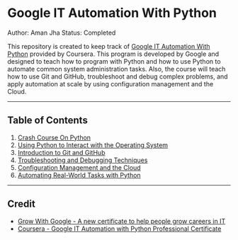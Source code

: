 # Google IT Automation With Python

Author: Aman Jha
Status: Completed

This repository is created to keep track of [Google IT Automation With Python](https://www.coursera.org/professional-certificates/google-it-automation) provided by Coursera. This program is developed by Google and designed to teach how to program with Python and how to use Python to automate common system administration tasks. Also, the course will teach how to use Git and GitHub, troubleshoot and debug complex problems, and apply automation at scale by using configuration management and the Cloud.


---

## Table of Contents

1. [Crash Course On Python](https://github.com/jeremymaya/google-it-automation-with-python/tree/master/crash-course-on-python)
2. [Using Python to Interact with the Operating System](https://github.com/jeremymaya/google-it-automation-with-python/tree/master/using-python-to-interact-with-the-operating-system)
3. [Introduction to Git and GitHub](https://github.com/jeremymaya/google-it-automation-with-python/tree/master/introduction-to-git-and-github)
4. [Troubleshooting and Debugging Techniques](https://github.com/jeremymaya/google-it-automation-with-python/tree/master/troubleshooting-and-debugging-technique)
5. [Configuration Management and the Cloud](https://github.com/jeremymaya/google-it-automation-with-python/tree/master/configuration-management-and-the-cloud)
6. [Automating Real-World Tasks with Python](https://github.com/jeremymaya/google-it-automation-with-python/tree/master/automating-real-world-tasks-with-python)

---

## Credit

* [Grow With Google - A new certificate to help people grow careers in IT](https://www.blog.google/outreach-initiatives/grow-with-google/new-certificate-help-people-grow-careers/)
* [Coursera - Google IT Automation with Python Professional Certificate](https://www.coursera.org/professional-certificates/google-it-automation#courses)  
